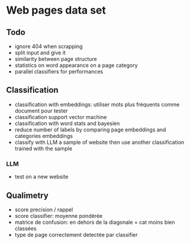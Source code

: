 # Web pages data set

## Todo

- ignore 404 when scrapping
- split input and give it
- similarity between page structure
- statistics on word appearance on a page category
- parallel classifiers for performances

## Classification

- classification with embeddings: utiliser mots plus fréquents comme document pour tester
- classification support vector machine
- classification with word stats and bayesien
- reduce number of labels by comparing page embeddings and categories embeddings
- classify with LLM a sample of website then use another classification trained with the sample

### LLM

- test on a new website

## Qualimetry

- score precision / rappel
- score classifier: moyenne pondérée
- matrice de confusion: en dehors de la diagonale = cat moins bien classées
- type de page correctement detectée par classifier
